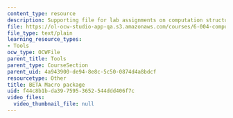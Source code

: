 ```yaml
---
content_type: resource
description: Supporting file for lab assignments on computation structures.
file: https://ol-ocw-studio-app-qa.s3.amazonaws.com/courses/6-004-computation-structures-spring-2009/f44c8b1bda3975953652544ddd406f7c_beta.uasm
file_type: text/plain
learning_resource_types:
- Tools
ocw_type: OCWFile
parent_title: Tools
parent_type: CourseSection
parent_uid: 4a943900-de94-8e8c-5c50-0874d4a8bdcf
resourcetype: Other
title: BETA Macro package
uid: f44c8b1b-da39-7595-3652-544ddd406f7c
video_files:
  video_thumbnail_file: null
---
```

